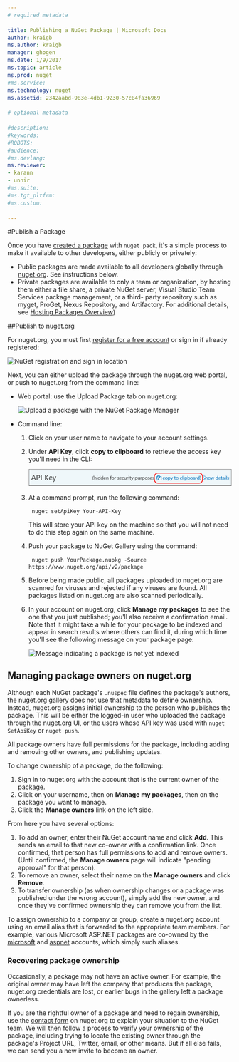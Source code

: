 ```yaml
---
# required metadata

title: Publishing a NuGet Package | Microsoft Docs
author: kraigb
ms.author: kraigb
manager: ghogen
ms.date: 1/9/2017
ms.topic: article
ms.prod: nuget
#ms.service:
ms.technology: nuget
ms.assetid: 2342aabd-983e-4db1-9230-57c84fa36969

# optional metadata

#description:
#keywords:
#ROBOTS:
#audience:
#ms.devlang:
ms.reviewer:
- karann
- unnir
#ms.suite:
#ms.tgt_pltfrm:
#ms.custom:

---
```

#Publish a Package

Once you have [created a package](../create-packages/creating-a-package.md) with `nuget pack`, it's a simple process to make it available to other developers, either publicly or privately:

- Public packages are made available to all developers globally through [nuget.org](https://www.nuget.org/packages/manage/upload). See instructions below.
- Private packages are available to only a team or organization, by hosting them either a file share, a private NuGet server, Visual Studio Team Services package management, or a third- party repository such as myget, ProGet, Nexus Repository, and Artifactory. For additional details, see [Hosting Packages Overview](../hosting-packages/overview.md))

##Publish to nuget.org

For nuget.org, you must first [register for a free account](https://www.nuget.org/users/account/LogOn?returnUrl=%2F) or sign in if already registered:

![NuGet registration and sign in location](media/publish_NuGetSignIn.png)

Next, you can either upload the package through the nuget.org web portal, or push to nuget.org from the command line:

- Web portal: use the Upload Package tab on nuget.org:

    ![Upload a package with the NuGet Package Manager](media/publish_UploadYourPackage.PNG)

- Command line:
    1. Click on your user name to navigate to your account settings.
    2. Under **API Key**, click **copy to clipboard** to retrieve the access key you'll need in the CLI:

        ![Copying an API Key from account settings](media/publish_APIKey.png)

    3. At a command prompt, run the following command:

            nuget setApiKey Your-API-Key

        This will store your API key on the machine so that you will not need to do this step again on the same machine.

    4. Push your package to NuGet Gallery using the command:

            nuget push YourPackage.nupkg -Source https://www.nuget.org/api/v2/package

    5. Before being made public, all packages uploaded to nuget.org are scanned for viruses and rejected if any viruses are found. All packages listed on nuget.org are also scanned periodically.

    6. In your account on nuget.org, click **Manage my packages** to see the one that you just published; you'll also receive a confirmation email. Note that it might take a while for your package to be indexed and appear in search results where others can find it, during which time you'll see the following message on your package page:

        ![Message indicating a package is not yet indexed](media/publish_NotYetIndexed.png)


## Managing package owners on nuget.org

Although each NuGet package's `.nuspec` file defines the package's authors, the nuget.org gallery does not use that metadata to define ownership. Instead, nuget.org assigns initial ownership to the person who publishes the package. This will be either the logged-in user who uploaded the package through the nuget.org UI, or the users whose API key was used with `nuget SetApiKey` or `nuget push`.

All package owners have full permissions for the package, including adding and removing other owners, and publishing updates.

To change ownership of a package, do the following:

1. Sign in to nuget.org with the account that is the current owner of the package.
1. Click on your username, then on **Manage my packages**, then on the package you want to manage.
1. Click the **Manage owners** link on the left side.

From here you have several options:

1. To add an owner, enter their NuGet account name and click **Add**. This sends an email to that new co-owner with a confirmation link. Once confirmed, that person has full permissions to add and remove owners. (Until confirmed, the **Manage owners** page will indicate "pending approval" for that person).
1. To remove an owner, select their name on the **Manage owners** and click **Remove**.
1. To transfer ownership (as when ownership changes or a package was published under the wrong account), simply add the new owner, and once they've confirmed ownership they can remove you from the list.

To assign ownership to a company or group, create a nuget.org account using an email alias that is forwarded to the appropriate team members. For example, various Microsoft ASP.NET packages are co-owned by the [microsoft](http://nuget.org/profiles/microsoft) and [aspnet](http://nuget.org/profiles/aspnet) accounts, which simply such aliases.

### Recovering package ownership

Occasionally, a package may not have an active owner. For example, the original owner may have left the company that produces the package, nuget.org credentials are lost, or earlier bugs in the gallery left a package ownerless.

If you are the rightful owner of a package and need to regain ownership, use the [contact form](https://www.nuget.org/policies/Contact) on nuget.org to explain your situation to the NuGet team. We will then follow a process to verify your ownership of the package, including trying to locate the existing owner through the package's Project URL, Twitter, email, or other means. But if all else fails, we can send you a new invite to become an owner.
